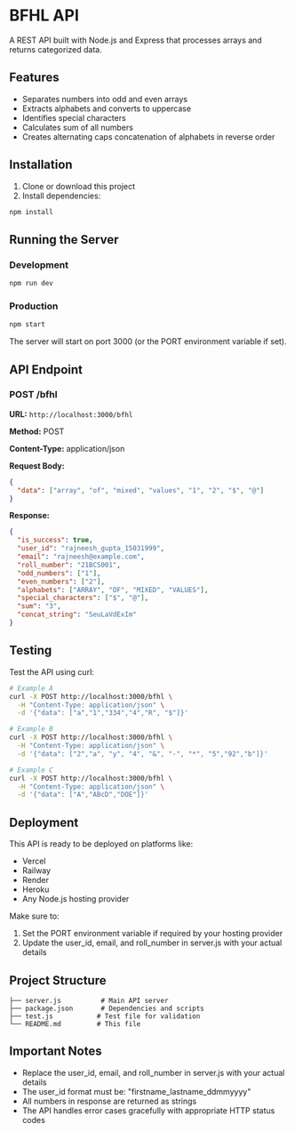 # BFHL API 

A REST API built with Node.js and Express that processes arrays and returns categorized data.

## Features

- Separates numbers into odd and even arrays
- Extracts alphabets and converts to uppercase
- Identifies special characters
- Calculates sum of all numbers
- Creates alternating caps concatenation of alphabets in reverse order

## Installation

1. Clone or download this project
2. Install dependencies:
```bash
npm install
```

## Running the Server

### Development
```bash
npm run dev
```

### Production
```bash
npm start
```

The server will start on port 3000 (or the PORT environment variable if set).

## API Endpoint

### POST /bfhl

**URL:** `http://localhost:3000/bfhl`

**Method:** POST

**Content-Type:** application/json

**Request Body:**
```json
{
  "data": ["array", "of", "mixed", "values", "1", "2", "$", "@"]
}
```

**Response:**
```json
{
  "is_success": true,
  "user_id": "rajneesh_gupta_15031999",
  "email": "rajneesh@example.com",
  "roll_number": "21BCS001",
  "odd_numbers": ["1"],
  "even_numbers": ["2"],
  "alphabets": ["ARRAY", "OF", "MIXED", "VALUES"],
  "special_characters": ["$", "@"],
  "sum": "3",
  "concat_string": "SeuLaVdExIm"
}
```

## Testing

Test the API using curl:

```bash
# Example A
curl -X POST http://localhost:3000/bfhl \
  -H "Content-Type: application/json" \
  -d '{"data": ["a","1","334","4","R", "$"]}'

# Example B  
curl -X POST http://localhost:3000/bfhl \
  -H "Content-Type: application/json" \
  -d '{"data": ["2","a", "y", "4", "&", "-", "*", "5","92","b"]}'

# Example C
curl -X POST http://localhost:3000/bfhl \
  -H "Content-Type: application/json" \
  -d '{"data": ["A","ABcD","DOE"]}'
```

## Deployment

This API is ready to be deployed on platforms like:
- Vercel
- Railway
- Render
- Heroku
- Any Node.js hosting provider

Make sure to:
1. Set the PORT environment variable if required by your hosting provider
2. Update the user_id, email, and roll_number in server.js with your actual details

## Project Structure

```
├── server.js          # Main API server
├── package.json       # Dependencies and scripts
├── test.js           # Test file for validation
└── README.md         # This file
```

## Important Notes

- Replace the user_id, email, and roll_number in server.js with your actual details
- The user_id format must be: "firstname_lastname_ddmmyyyy"
- All numbers in response are returned as strings
- The API handles error cases gracefully with appropriate HTTP status codes
